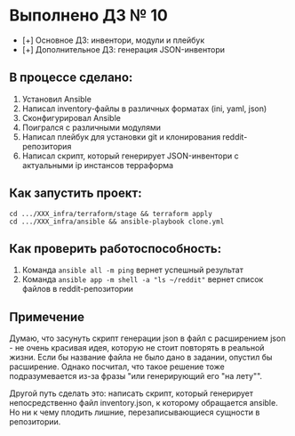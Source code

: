 # Выполнено ДЗ № 10
 - [+] Основное ДЗ: инвентори, модули и плейбук
 - [+] Дополнительное ДЗ: генерация JSON-инвентори

## В процессе сделано:
1. Установил Ansible
2. Написал inventory-файлы в различных форматах (ini, yaml, json)
3. Сконфигурировал Ansible
4. Поигрался с различными модулями
5. Написал плейбук для установки git и клонирования reddit-репозитория
6. Написал скрипт, который генерирует JSON-инвентори с актуальными ip инстансов терраформа

## Как запустить проект:
```shell
cd .../XXX_infra/terraform/stage && terraform apply
cd .../XXX_infra/ansible && ansible-playbook clone.yml
```

## Как проверить работоспособность:
1. Команда `ansible all -m ping` вернет успешный результат
2. Команда `ansible app -m shell -a "ls ~/reddit"` вернет список файлов в reddit-репозитории

## Примечение
Думаю, что засунуть скрипт генерации json в файл с расширением json - не очень красивая идея, которую не стоит повторять в реальной жизни.
Если бы название файла не было дано в задании, опустил бы расширение.
Однако посчитал, что такое решение тоже подразумевается из-за фразы "или генерирующий его "на лету"".

Другой путь сделать это: написать скрипт, который генерирует непосредственно файл inventory.json, к которому обращается ansible.
Но ни к чему плодить лишние, перезаписывающиеся сущности в репозитории.
